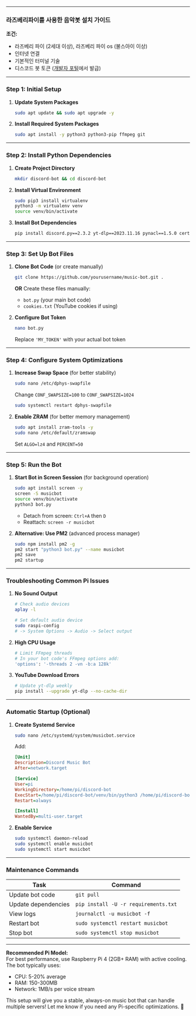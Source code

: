 

---

### **라즈베리파이를 사용한 음악봇 설치 가이드**

**조건:**
- 라즈베리 파이 (2세대 이상), 라즈베리 파이 os (불스아이 이상)
- 인터넷 연결
- 기본적인 터미널 기술
- 디스코드 봇 토큰 ([개발자 포털](https://discord.com/developers/applications)에서 발급)

---

### **Step 1: Initial Setup**
1. **Update System Packages**
   ```bash
   sudo apt update && sudo apt upgrade -y
   ```

2. **Install Required System Packages**
   ```bash
   sudo apt install -y python3 python3-pip ffmpeg git
   ```

---

### **Step 2: Install Python Dependencies**
1. **Create Project Directory**
   ```bash
   mkdir discord-bot && cd discord-bot
   ```

2. **Install Virtual Environment**
   ```bash
   sudo pip3 install virtualenv
   python3 -m virtualenv venv
   source venv/bin/activate
   ```

3. **Install Bot Dependencies**
   ```bash
   pip install discord.py==2.3.2 yt-dlp==2023.11.16 pynacl==1.5.0 certifi
   ```

---

### **Step 3: Set Up Bot Files**
1. **Clone Bot Code** (or create manually)
   ```bash
   git clone https://github.com/yourusername/music-bot.git .
   ```
   **OR** Create these files manually:
   - `bot.py` (your main bot code)
   - `cookies.txt` (YouTube cookies if using)

2. **Configure Bot Token**
   ```bash
   nano bot.py
   ```
   Replace `'MY_TOKEN'` with your actual bot token

---

### **Step 4: Configure System Optimizations**
1. **Increase Swap Space** (for better stability)
   ```bash
   sudo nano /etc/dphys-swapfile
   ```
   Change `CONF_SWAPSIZE=100` to `CONF_SWAPSIZE=1024`
   ```bash
   sudo systemctl restart dphys-swapfile
   ```

2. **Enable ZRAM** (for better memory management)
   ```bash
   sudo apt install zram-tools -y
   sudo nano /etc/default/zramswap
   ```
   Set `ALGO=lz4` and `PERCENT=50`

---

### **Step 5: Run the Bot**
1. **Start Bot in Screen Session** (for background operation)
   ```bash
   sudo apt install screen -y
   screen -S musicbot
   source venv/bin/activate
   python3 bot.py
   ```
   - Detach from screen: `Ctrl+A` then `D`
   - Reattach: `screen -r musicbot`

2. **Alternative: Use PM2** (advanced process manager)
   ```bash
   sudo npm install pm2 -g
   pm2 start "python3 bot.py" --name musicbot
   pm2 save
   pm2 startup
   ```

---

### **Troubleshooting Common Pi Issues**
1. **No Sound Output**
   ```bash
   # Check audio devices
   aplay -l
   
   # Set default audio device
   sudo raspi-config
   # -> System Options -> Audio -> Select output
   ```

2. **High CPU Usage**
   ```bash
   # Limit FFmpeg threads
   # In your bot code's FFmpeg options add:
   'options': '-threads 2 -vn -b:a 128k'
   ```

3. **YouTube Download Errors**
   ```bash
   # Update yt-dlp weekly
   pip install --upgrade yt-dlp --no-cache-dir
   ```

---

### **Automatic Startup (Optional)**
1. **Create Systemd Service**
   ```bash
   sudo nano /etc/systemd/system/musicbot.service
   ```
   Add:
   ```ini
   [Unit]
   Description=Discord Music Bot
   After=network.target

   [Service]
   User=pi
   WorkingDirectory=/home/pi/discord-bot
   ExecStart=/home/pi/discord-bot/venv/bin/python3 /home/pi/discord-bot/bot.py
   Restart=always

   [Install]
   WantedBy=multi-user.target
   ```

2. **Enable Service**
   ```bash
   sudo systemctl daemon-reload
   sudo systemctl enable musicbot
   sudo systemctl start musicbot
   ```

---

### **Maintenance Commands**
| Task                    | Command                          |
|-------------------------|----------------------------------|
| Update bot code         | `git pull`                       |
| Update dependencies     | `pip install -U -r requirements.txt` |
| View logs               | `journalctl -u musicbot -f`      |
| Restart bot             | `sudo systemctl restart musicbot`|
| Stop bot                | `sudo systemctl stop musicbot`   |

---

**Recommended Pi Model:**  
For best performance, use Raspberry Pi 4 (2GB+ RAM) with active cooling. The bot typically uses:
- CPU: 5-20% average
- RAM: 150-300MB
- Network: 1MB/s per voice stream

This setup will give you a stable, always-on music bot that can handle multiple servers! Let me know if you need any Pi-specific optimizations. 🍓
